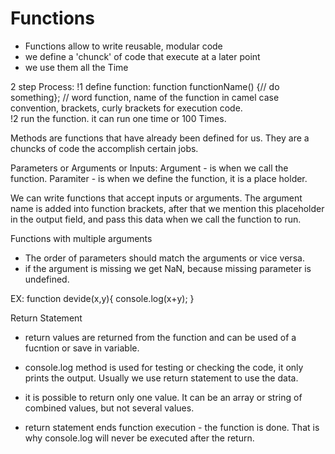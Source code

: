 # Functions

+ Functions allow to write reusable, modular code
+ we define a 'chunck' of code that execute at a later point
+ we use them all the Time 

2 step Process:
!1 define function: function functionName() {// do something}; //  word function, name of the function in camel case convention, brackets, curly brackets for execution code.  
!2 run the function. it can run one time or 100 Times. 

Methods are functions that have already been defined for us. They are a chuncks of code the accomplish certain jobs. 

Parameters or Arguments or Inputs:
Argument - is when we call the function.
Paramiter - is when we define the function, it is a place holder. 

We can write functions that accept inputs or arguments. The argument name is added into function brackets, after that we mention this placeholder in the output field, and pass this data when we call the function to run. 

Functions with multiple arguments
+ The order of parameters should match the arguments or vice versa. 
+ if the argument is missing we get NaN, because missing parameter is undefined. 

EX:
function devide(x,y){
    console.log(x+y);
}

Return Statement
+ return values are returned from the function and can be used of a fucntion or save in variable. 

+ console.log method is used for testing or checking the code, it only prints the output. Usually we use return statement to use the data. 

+ it is possible to return only one value. It can be an array or string of combined values, but not several values. 

+ return statement ends function execution - the function is done. That is why console.log will never be executed after the return. 
